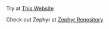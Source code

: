 Try at [This Website](https://zephyr.itevie.repl.co/)

Check out Zephyr at [Zephyr Repository](https://github.com/itevie/ZephyrLanguage)
